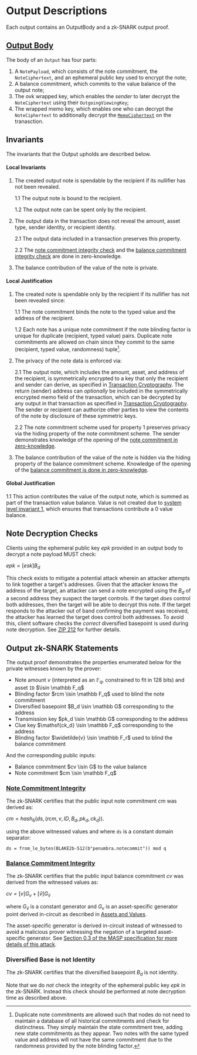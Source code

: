 # Output Descriptions

Each output contains an OutputBody and a zk-SNARK output proof.

## [Output Body](#output-body)

The body of an `Output` has four parts:

1. A `NotePayload`, which consists of the note commitment, the `NoteCiphertext`, and an ephemeral public key used to encrypt the note;
2. A balance commitment, which commits to the value balance of the output note;
3. The ovk wrapped key, which enables the _sender_ to later decrypt the `NoteCiphertext` using their `OutgoingViewingKey`;
4. The wrapped memo key, which enables one who can decrypt the `NoteCiphertext` to additionally decrypt the [`MemoCiphertext`](../../transactions/memo.md) on the tranasction.

## Invariants

The invariants that the Output upholds are described below.

#### Local Invariants

1. The created output note is spendable by the recipient if its nullifier has not been revealed.

    1.1 The output note is bound to the recipient.

    1.2 The output note can be spent only by the recipient.

2. The output data in the transaction does not reveal the amount, asset type, sender identity, or recipient identity.

    2.1 The output data included in a transaction preserves this property.

    2.2 The [note commitment integrity check](#note-commitment-integrity) and the [balance commitment integrity check](#balance-commitment-integrity) are done in zero-knowledge.

3. The balance contribution of the value of the note is private.

#### Local Justification

1. The created note is spendable only by the recipient if its nullifier has not been revealed since:

    1.1 The note commitment binds the note to the typed value and the address of the recipient.

    1.2 Each note has a unique note commitment if the note blinding factor is unique for duplicate (recipient, typed value) pairs. Duplicate note commitments are allowed on chain since they commit to the same (recipient, typed value, randomness) tuple[^1].

2. The privacy of the note data is enforced via:

    2.1 The output note, which includes the amount, asset, and address of the recipient, is symmetrically encrypted to a key that only the recipient and sender can derive, as specified in [Transaction Cryptography](../../addresses_keys/transaction_crypto.md). The return (sender) address can *optionally* be included in the symmetrically encrypted memo field of the transaction, which can be decrypted by any output in that transaction as specified in [Transaction Cryptography](../../addresses_keys/transaction_crypto.md). The sender or recipient can authorize other parties to view the contents of the note by disclosure of these symmetric keys.

    2.2 The note commitment scheme used for property 1 preserves privacy via the hiding property of the note commitment scheme. The sender demonstrates knowledge of the opening of the [note commitment in zero-knowledge](#note-commitment-integrity).

3. The balance contribution of the value of the note is hidden via the hiding property of the balance commitment scheme. Knowledge of the opening of the [balance commitment is done in zero-knowledge](#balance-commitment-integrity).

#### Global Justification

1.1 This action contributes the value of the output note, which is summed as part of the transaction value balance. Value is not created due to [system level invariant 1](../../transactions/invariants.md), which ensures that transactions contribute a 0 value balance.

## Note Decryption Checks

Clients using the ephemeral public key $epk$ provided in an output body to decrypt a note payload MUST check:

$epk = [esk] B_d$

This check exists to mitigate a potential attack wherein an attacker attempts to
link together a target's addresses. Given that the attacker knows the address of
the target, an attacker can send a note encrypted using the $B_d$ of a second
address they suspect the target controls. If the target _does_ control both
addresses, then the target will be able to decrypt this note. If the target responds to
the attacker out of band confirming the payment was received, the attacker has
learned the target does control both addresses. To avoid this, client software checks the
_correct_ diversified basepoint is used during note decryption. See
[ZIP 212](https://zips.z.cash/zip-0212) for further details.

## Output zk-SNARK Statements

The output proof demonstrates the properties enumerated below for the private witnesses known by the prover:

* Note amount $v$ (interpreted as an $\mathbb F_q$, constrained to fit in 128 bits) and asset `ID` $\isin \mathbb F_q$
* Blinding factor $rcm \isin \mathbb F_q$ used to blind the note commitment
* Diversified basepoint $B_d \isin \mathbb G$ corresponding to the address
* Transmission key $pk_d \isin \mathbb G$ corresponding to the address
* Clue key $\mathsf{ck_d} \isin \mathbb F_q$ corresponding to the address
* Blinding factor $\widetilde{v} \isin \mathbb F_r$ used to blind the balance commitment

And the corresponding public inputs:

* Balance commitment $cv \isin G$ to the value balance
* Note commitment $cm \isin \mathbb F_q$

### [Note Commitment Integrity](#note-commitment-integrity)

The zk-SNARK certifies that the public input note commitment $cm$ was derived as:

$cm = hash_6(ds, (rcm, v, ID, B_d, pk_d, ck_d))$.

using the above witnessed values and where `ds` is a constant domain separator:

`ds = from_le_bytes(BLAKE2b-512(b"penumbra.notecommit")) mod q`

### [Balance Commitment Integrity](#balance-commitment-integrity)

The zk-SNARK certifies that the public input balance commitment $cv$ was derived from the witnessed values as:

$cv = [v] G_v + [\widetilde{v}] G_{\widetilde{v}}$

where $G_{\widetilde{v}}$ is a constant generator and $G_v$ is an asset-specific
generator point derived in-circuit as described in [Assets and
Values](../../assets.md).

The asset-specific generator is derived in-circuit instead of witnessed to avoid a malicious prover witnessing the negation of a targeted asset-specific generator. See [Section 0.3 of the MASP specification for more details of this attack](https://github.com/anoma/masp/blob/main/docs/multi-asset-shielded-pool.pdf).

### Diversified Base is not Identity

The zk-SNARK certifies that the diversified basepoint $B_d$ is not identity.

Note that we do _not_ check the integrity of the ephemeral public key $epk$ in the zk-SNARK.
Instead this check should be performed at note decryption time as described above.

[^1]: Duplicate note commitments are allowed such that nodes do not need to
maintain a database of all historical commitments and check for distinctness.
They simply maintain the state commitment tree, adding new state commitments
as they appear. Two notes with the same typed value and address will not have
the same commitment due to the randomness provided by the note blinding factor.
